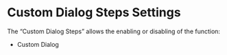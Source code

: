 # Custom Dialog Steps Settings

The “Custom Dialog Steps” allows the enabling or disabling of the function:

* Custom Dialog

<figure><img src="../../.gitbook/manual-images/assets/image (82).png" alt=""><figcaption></figcaption></figure>
